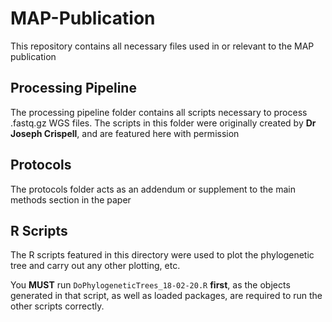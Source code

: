 # MAP-Publication
This repository contains all necessary files used in or relevant to the MAP publication

## Processing Pipeline
The processing pipeline folder contains all scripts necessary to process .fastq.gz WGS files. The scripts in this folder were originally created by **Dr Joseph Crispell**, and are featured here with permission

## Protocols
The protocols folder acts as an addendum or supplement to the main methods section in the paper

## R Scripts
The R scripts featured in this directory were used to plot the phylogenetic tree and carry out any other plotting, etc.

You **MUST** run `DoPhylogeneticTrees_18-02-20.R` **first**, as the objects generated in that script, as well as loaded packages, are required to run the other scripts correctly. 
